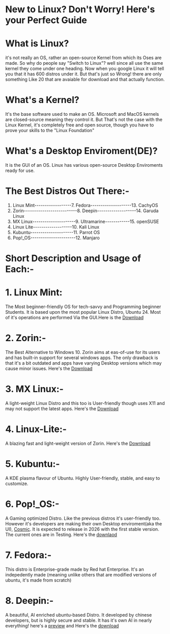 # New to Linux? Don't Worry! Here's your Perfect Guide

# What is Linux?
it's not really an OS, rather an open-source Kernel from which its Oses are made. So why do people say "Switch to Linux"? well since all use the same kernel they come under one heading. Now when you google Linux it will tell you that it has 600 distros under it. But that's just so Wrong! there are only something Like 20 that are avaiable for download and that actually function.

# What's a Kernel?
It's the base software used to make an OS. Microsoft and MacOS kernels are closed-source meaning they control it. But That's not the case with the Linux Kernel, it's completely free and open source, though you have to prove your skills to the "Linux Foundation"

# What's a Desktop Enviroment(DE)?
It is the GUI of an OS. Linux has various open-source Desktop Enviroments ready for use.

# The Best Distros Out There:-
1. Linux Mint------------------7. Fedora--------------------13. CachyOS
2. Zorin--------------------------8. Deepin-------------------14. Garuda Linux
3. MX Linux---------------------9. Ultramarine------------15. openSUSE
4. Linux Lite-------------------10. Kali Linux
5. Kubuntu---------------------11. Parrot OS
6. Pop!_OS----------------------12. Manjaro

# Short Description and Usage of Each:-

# 1. Linux Mint:
The Most beginner-friendly OS for tech-savvy and Programming beginner Students. It is based upon the most popular Linux Distro, Ubuntu 24. Most of it's operations are performed Via the GUI.Here is the [Download](https://linuxmint.com/)

# 2. Zorin:-
The Best Alternative to Windows 10. Zorin aims at eas-of-use for its users and has built-in support for several windows apps. The only drawback is that it's a bit outdated and apps have varying Desktop versions which may cause minor issues. Here's the [Download](https://zorin.com/os/)

# 3. MX Linux:-
A light-weight Linux Distro and this too is User-friendly though uses X11 and may not support the latest apps. Here's the [Download](https://mxlinux.org/)

# 4. Linux-Lite:-
A blazing fast and light-weight version of Zorin. Here's the [Download](https://www.linuxliteos.com/)

# 5. Kubuntu:-
A KDE plasma flavour of Ubuntu. Highly User-friendly, stable, and easy to customize.

# 6. Pop!_OS:-
A Gaming optimized Distro. Like the previous distros it's user-friendly too. However it's developers are making their own Desktop enviroment(aka the UI), [Cosmic](https://system76.com/cosmic/?srsltid=AfmBOoq0TOWHLpWNAYuA1pWXVWv8yQeJ97rZKHmeGJFimU5QcyAmeGgV). It is expected to release in 2026 with the first stable version. The current ones are in Testing. Here's the [downlaod](https://system76.com/pop/?srsltid=AfmBOopKJCOk8UxZzkef_vkXHZ40iiIKOMFJ0lL_EUrx8mavXngfUcd-)

# 7. Fedora:-
This distro is Enterprise-grade made by Red hat Enterprise. It's an indepedently made (meaning unlike others that are modified versions of ubuntu, it's made from scratch)

# 8. Deepin:-
A beautiful, AI enriched ubuntu-based Distro. It developed by chinese developers, but is highly secure and stable. It has it's own AI in nearly everything! here's a [preview](https://www.youtube.com/watch?v=N1fmzR4ersE) and Here's the [download](https://www.deepin.org/index/en)
